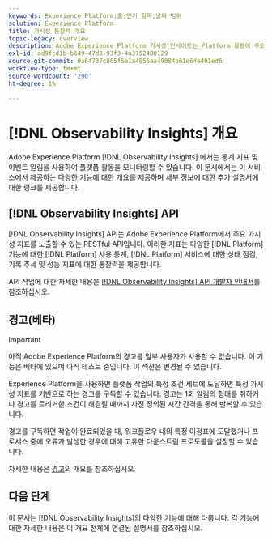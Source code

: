 ```yaml
---
keywords: Experience Platform;홈;인기 항목;날짜 범위
solution: Experience Platform
title: 가시성 통찰력 개요
topic-legacy: overview
description: Adobe Experience Platform 가시성 인사이트는 Platform 활동에 주요 지표를 노출할 수 있는 RESTful API입니다. 이러한 지표는 플랫폼 사용 통계, 플랫폼 서비스에 대한 상태 점검, 기록 동향 및 다양한 플랫폼 기능에 대한 성능 지표에 대한 통찰력을 제공합니다.
exl-id: ad9fcd1b-b649-47d8-93f3-4a3752480129
source-git-commit: 0a64737c805f5e1a4856aa49084a61e64e401ed6
workflow-type: tm+mt
source-wordcount: '290'
ht-degree: 1%

---
```


# [!DNL Observability Insights] 개요

Adobe Experience Platform [!DNL Observability Insights] 에서는 통계 지표 및 이벤트 알림을 사용하여 플랫폼 활동을 모니터링할 수 있습니다. 이 문서에서는 이 서비스에서 제공하는 다양한 기능에 대한 개요를 제공하며 세부 정보에 대한 추가 설명서에 대한 링크를 제공합니다.

## [!DNL Observability Insights] API

[!DNL Observability Insights] API는 Adobe Experience Platform에서 주요 가시성 지표를 노출할 수 있는 RESTful API입니다. 이러한 지표는 다양한 [!DNL Platform] 기능에 대한 [!DNL Platform] 사용 통계, [!DNL Platform] 서비스에 대한 상태 점검, 기록 추세 및 성능 지표에 대한 통찰력을 제공합니다.

API 작업에 대한 자세한 내용은 [[!DNL Observability Insights] API 개발자 안내서](./api/overview.md)를 참조하십시오.

## 경고(베타)

>[!IMPORTANT]
>
>아직 Adobe Experience Platform의 경고를 일부 사용자가 사용할 수 없습니다. 이 기능은 베타에 있으며 아직 테스트 중입니다. 이 섹션은 변경될 수 있습니다.

Experience Platform을 사용하면 플랫폼 작업의 특정 조건 세트에 도달하면 특정 가시성 지표를 기반으로 하는 경고를 구독할 수 있습니다. 경고는 1회 알림의 형태를 취하거나 경고를 트리거한 조건이 해결될 때까지 사전 정의된 시간 간격을 통해 반복할 수 있습니다.

경고를 구독하면 작업이 완료되었을 때, 워크플로우 내의 특정 이정표에 도달했거나 프로세스 중에 오류가 발생한 경우에 대해 고유한 다운스트림 프로토콜을 설정할 수 있습니다.

자세한 내용은 [경고](./alerts/overview.md)의 개요를 참조하십시오.

## 다음 단계

이 문서는 [!DNL Observability Insights]의 다양한 기능에 대해 다룹니다. 각 기능에 대한 자세한 내용은 이 개요 전체에 연결된 설명서를 참조하십시오.
